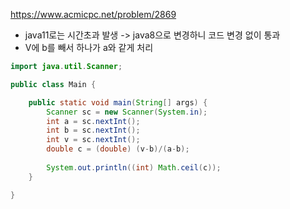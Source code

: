 https://www.acmicpc.net/problem/2869

- java11로는 시간초과 발생 -> java8으로 변경하니 코드 변경 없이 통과
- V에 b를 빼서 하나가 a와 같게 처리

```java
import java.util.Scanner;

public class Main {

	public static void main(String[] args) {
		Scanner sc = new Scanner(System.in);
        int a = sc.nextInt();
        int b = sc.nextInt();
        int v = sc.nextInt();
        double c = (double) (v-b)/(a-b);
        
        System.out.println((int) Math.ceil(c));
	}

}
```


